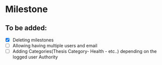 # Milestone

## To be added: 

- [x] Deleting milestones
- [ ] Allowing having multiple users and email
- [ ] Adding Categories(Thesis Category- Health - etc..) depending on the logged user Authority

